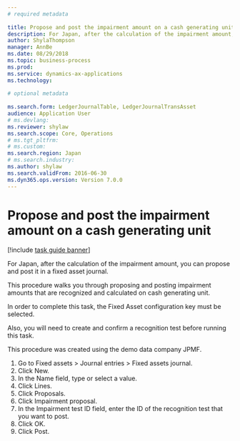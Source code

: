 ```yaml
--- 
# required metadata 
 
title: Propose and post the impairment amount on a cash generating unit
description: For Japan, after the calculation of the impairment amount, you can propose and post it in a fixed asset journal. 
author: ShylaThompson
manager: AnnBe 
ms.date: 08/29/2018
ms.topic: business-process 
ms.prod:  
ms.service: dynamics-ax-applications 
ms.technology:  
 
# optional metadata 
 
ms.search.form: LedgerJournalTable, LedgerJournalTransAsset   
audience: Application User 
# ms.devlang:  
ms.reviewer: shylaw
ms.search.scope: Core, Operations 
# ms.tgt_pltfrm:  
# ms.custom:  
ms.search.region: Japan
# ms.search.industry: 
ms.author: shylaw
ms.search.validFrom: 2016-06-30 
ms.dyn365.ops.version: Version 7.0.0 
---
```

# Propose and post the impairment amount on a cash generating unit

[!include [task guide banner](../../includes/task-guide-banner.md)]

For Japan, after the calculation of the impairment amount, you can propose and post it in a fixed asset journal.



This procedure walks you through proposing and posting impairment amounts that are recognized and calculated on cash generating unit. 



In order to complete this task, the  Fixed Asset configuration key must be selected.

Also, you will need to create and confirm a recognition test before running this task. 



This procedure was created using the demo data company JPMF.

1. Go to Fixed assets > Journal entries > Fixed assets journal.
2. Click New.
3. In the Name field, type or select a value.
4. Click Lines.
5. Click Proposals.
6. Click Impairment proposal.
7. In the Impairment test ID field, enter the ID of the recognition test that you want to post.
8. Click OK.
9. Click Post.

